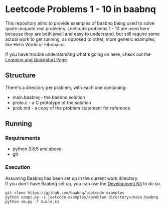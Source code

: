 # Leetcode Problems 1 - 10 in baabnq
This repository aims to provide examples of baabnq being used to solve quote unquote real problems.
Leetcode problems 1 - 10 are used here because they are both small and easy to understand, but still require some actual work to get running,
as opposed to other, more generic examples, like Hello World or Fibonacci.


If you have trouble understanding what's going on here, check out the [Learning and Quickstart Page](https://baabnq.github.io/learning/).

## Structure
There's a directory per problem, with each one containing:
- main.baabnq - the baabnq solution
- proto.c     - a C prototype of the solution
- prob.md     - a copy of the problem statement for reference

## Running
### Requirements
- python 3.8.5 and above
- git

### Execution
Assuming Baabnq has been set up in the current work directory. <br>
If you don't have Baabnq set up, you can use the [Development Kit](https://github.com/baabnq/kit) to do so.
```
git clone https://github.com/baabnq/leetcode-examples
python compi.py -i leetcode-examples/<problem directory>/main.baabnq
python vm.py -f build.s1
``` 
